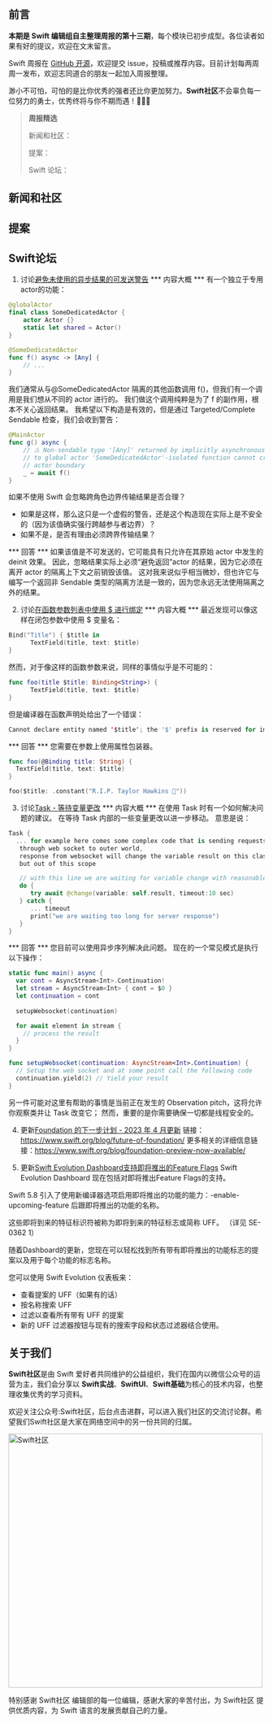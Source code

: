 ## 前言

**本期是 Swift 编辑组自主整理周报的第十三期**，每个模块已初步成型。各位读者如果有好的提议，欢迎在文末留言。

Swift 周报在 [GitHub 开源](https://github.com/SwiftCommunityRes/SwiftWeekly "SwiftWeekly")，欢迎提交 issue，投稿或推荐内容。目前计划每两周周一发布，欢迎志同道合的朋友一起加入周报整理。

渺小不可怕，可怕的是比你优秀的强者还比你更加努力。**Swift社区**不会辜负每一位努力的勇士，优秀终将与你不期而遇！👊👊👊

> **周报精选**
>
> 新闻和社区：
> 
> 提案：
> 
> Swift 论坛：
>

## 新闻和社区


## 提案


## Swift论坛

1) 讨论[避免未使用的异步结果的可发送警告](https://forums.swift.org/t/avoiding-sendable-warning-for-unused-async-result/64633 "避免未使用的异步结果的可发送警告")
*** 内容大概 ***
有一个独立于专用actor的功能：
```Swift
@globalActor
final class SomeDedicatedActor {
    actor Actor {}
    static let shared = Actor()
}

@SomeDedicatedActor
func f() async -> [Any] {
    // ...
}
```
我们通常从与@SomeDedicatedActor 隔离的其他函数调用 f()，但我们有一个调用是我们想从不同的 actor 进行的。 我们做这个调用纯粹是为了 f 的副作用，根本不关心返回结果。 我希望以下构造是有效的，但是通过 Targeted/Complete Sendable 检查，我们会收到警告：
```Swift
@MainActor
func g() async {
    // ⚠️ Non-sendable type '[Any]' returned by implicitly asynchronous call
    // to global actor 'SomeDedicatedActor'-isolated function cannot cross
    // actor boundary
    _ = await f()
}
```
如果不使用 Swift 会忽略跨角色边界传输结果是否合理？

* 如果是这样，那么这只是一个虚假的警告，还是这个构造现在实际上是不安全的（因为该值确实强行跨越参与者边界）？
* 如果不是，是否有理由必须跨界传输结果？

*** 回答 ***
如果该值是不可发送的，它可能具有只允许在其原始 actor 中发生的 deinit 效果。 因此，忽略结果实际上必须“避免返回”actor 的结果，因为它必须在离开 actor 的隔离上下文之前销毁该值。 这对我来说似乎相当微妙，但也许它与编写一个返回非 Sendable 类型的隔离方法是一致的，因为您永远无法使用隔离之外的结果。

2) 讨论[在函数参数列表中使用 $ 进行绑定](https://forums.swift.org/t/using-for-binding-in-function-parameter-list/64645 "在函数参数列表中使用 $ 进行绑定")
*** 内容大概 ***
最近发现可以像这样在闭包参数中使用 $ 变量名：
```Swift
Bind("Title") { $title in
      TextField(title, text: $title)
}
```
然而，对于像这样的函数参数来说，同样的事情似乎是不可能的：
```Swift
func foo(title $title: Binding<String>) {
      TextField(title, text: $title)
}
```
但是编译器在函数声明处给出了一个错误：
```Swift
Cannot declare entity named '$title'; the '$' prefix is reserved for implicitly-synthesized declarations
```
*** 回答 ***
您需要在参数上使用属性包装器。
```Swift
func foo(@Binding title: String) {
  TextField(title, text: $title)
}

foo($title: .constant("R.I.P. Taylor Hawkins 🥁"))
```

3) 讨论[Task - 等待变量更改](https://forums.swift.org/t/task-awaiting-for-variable-change/64626 "Task - 等待变量更改")
*** 内容大概 ***
在使用 Task 时有一个如何解决问题的建议。
在等待 Task 内部的一些变量更改以进一步移动。
意思是说：
```Swift
Task {
  ... for example here comes some complex code that is sending requests 
   through web socket to outer world, 
   response from websocket will change the variable result on this clas 
   but out of this scope

   // with this line we are waiting for variable change with reasonable timeout
   do {
      try await @change(variable: self.result, timeout:10 sec)
   } catch {
      ... timeout
      print("we are waiting too long for server response")
   }
}
```
*** 回答 ***
您目前可以使用异步序列解决此问题。 现在的一个常见模式是执行以下操作：
```Swift
static func main() async {
  var cont = AsyncStream<Int>.Continuation!  
  let stream = AsyncStream<Int> { cont = $0 }
  let continuation = cont
  
  setupWebsocket(continuation)

  for await element in stream {
    // process the result
  }
}

func setupWebsocket(continuation: AsyncStream<Int>.Continuation) {
  // Setup the web socket and at some point call the following code
  continuation.yield(2) // Yield your result
}
```
另一件可能对这里有帮助的事情是当前正在发生的 Observation pitch，这将允许你观察类并让 Task 改变它； 然而，重要的是你需要确保一切都是线程安全的。

4) 更新[Foundation 的下一步计划 - 2023 年 4 月更新](https://forums.swift.org/t/whats-next-for-foundation-april-2023-update/64637 "Foundation 的下一步计划 - 2023 年 4 月更新")
链接：https://www.swift.org/blog/future-of-foundation/
更多相关的详细信息链接：https://www.swift.org/blog/foundation-preview-now-available/

5) 更新[Swift Evolution Dashboard支持即将推出的Feature Flags](https://forums.swift.org/t/swift-evolution-dashboard-support-for-upcoming-feature-flags/64617 "Swift Evolution Dashboard支持即将推出的Feature Flags")
Swift Evolution Dashboard 现在包括对即将推出Feature Flags的支持。

Swift 5.8 引入了使用新编译器选项启用即将推出的功能的能力：-enable-upcoming-feature 后跟即将推出的功能的名称。

这些即将到来的特征标识符被称为即将到来的特征标志或简称 UFF。
（详见 SE-0362 1）

随着Dashboard的更新，您现在可以轻松找到所有带有即将推出的功能标志的提案以及用于每个功能的标志名称。

您可以使用 Swift Evolution 仪表板来：

* 查看提案的 UFF（如果有的话）
* 按名称搜索 UFF
* 过滤以查看所有带有 UFF 的提案
* 新的 UFF 过滤器按钮与现有的搜索字段和状态过滤器结合使用。

## 关于我们

**Swift社区**是由 Swift 爱好者共同维护的公益组织，我们在国内以微信公众号的运营为主，我们会分享以 **Swift实战**、**SwiftUl**、**Swift基础**为核心的技术内容，也整理收集优秀的学习资料。

欢迎关注公众号:Swift社区，后台点击进群，可以进入我们社区的交流讨论群。希望我们Swift社区是大家在网络空间中的另一份共同的归属。

<img width="500" alt="Swift社区" src="https://user-images.githubusercontent.com/24238160/132703149-34121c6c-fd18-491c-a697-58a0fabf3060.png">

特别感谢 Swift社区 编辑部的每一位编辑，感谢大家的辛苦付出，为 Swift社区 提供优质内容，为 Swift 语言的发展贡献自己的力量。
